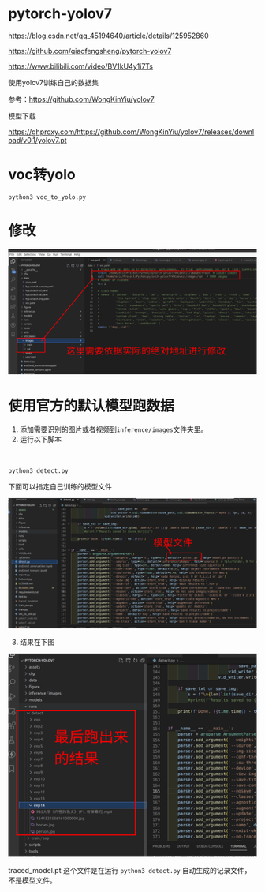 # pytorch-yolov7

https://blog.csdn.net/qq_45194640/article/details/125952860

https://github.com/qiaofengsheng/pytorch-yolov7

https://www.bilibili.com/video/BV1kU4y1i7Ts



使用yolov7训练自己的数据集

参考：https://github.com/WongKinYiu/yolov7

模型下载

https://ghproxy.com/https://github.com/WongKinYiu/yolov7/releases/download/v0.1/yolov7.pt


# voc转yolo

```shell
python3 voc_to_yolo.py
```

# 修改

![](assets/20220822_145556_image.png)


# 使用官方的默认模型跑数据

1. 添加需要识别的图片或者视频到`inference/images`文件夹里。
2. 运行以下脚本

```shell


python3 detect.py
```

下面可以指定自己训练的模型文件

![](assets/20220822_173133_image.png)

3. 结果在下图

![](assets/20220822_152936_image.png)


traced_model.pt 这个文件是在运行 `python3 detect.py` 自动生成的记录文件，不是模型文件。